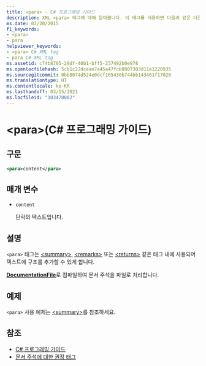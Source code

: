```yaml
---
title: <para> - C# 프로그래밍 가이드
description: XML <para> 태그에 대해 알아봅니다. 이 태그를 사용하면 다음과 같은 다른 태그의 텍스트에 구조체를 추가할 수 있습니다. <summary>, <remarks>또는 <returns>.
ms.date: 07/20/2015
f1_keywords:
- <para>
- para
helpviewer_keywords:
- <para> C# XML tag
- para C# XML tag
ms.assetid: c74b8705-29df-40b1-bff5-237492b0e978
ms.openlocfilehash: 5cb1c22dceae7a45a47fcb8807303d11e1220935
ms.sourcegitcommit: 0bb8074d524e0dcf165430b744bb143461f17026
ms.translationtype: HT
ms.contentlocale: ko-KR
ms.lasthandoff: 03/15/2021
ms.locfileid: "103478002"
---
```

# <a name="para-c-programming-guide"></a>\<para>(C# 프로그래밍 가이드)

## <a name="syntax"></a>구문

```xml
<para>content</para>
```

## <a name="parameters"></a>매개 변수

- `content`

  단락의 텍스트입니다.

## <a name="remarks"></a>설명

`<para>` 태그는 [\<summary>](./summary.md), [\<remarks>](./remarks.md) 또는 [\<returns>](./returns.md) 같은 태그 내에 사용되어 텍스트에 구조를 추가할 수 있게 합니다.

[**DocumentationFile**](../../language-reference/compiler-options/output.md#documentationfile)로 컴파일하여 문서 주석을 파일로 처리합니다.

## <a name="example"></a>예제

`<para>` 사용 예제는 [\<summary>](./summary.md)를 참조하세요.

## <a name="see-also"></a>참조

- [C# 프로그래밍 가이드](../index.md)
- [문서 주석에 대한 권장 태그](./recommended-tags-for-documentation-comments.md)
